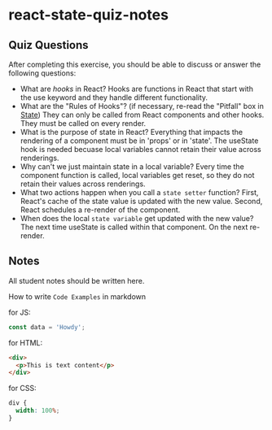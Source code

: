 # react-state-quiz-notes

## Quiz Questions

After completing this exercise, you should be able to discuss or answer the following questions:

- What are _hooks_ in React?
  Hooks are functions in React that start with the use keyword and they handle different functionality.
- What are the "Rules of Hooks"? (if necessary, re-read the "Pitfall" box in [State](https://react.dev/learn/state-a-components-memory))
  They can only be called from React components and other hooks. They must be called on every render.
- What is the purpose of state in React?
  Everything that impacts the rendering of a component must be in 'props' or in 'state'. The useState hook is needed becuase local variables cannot retain their value across renderings.
- Why can't we just maintain state in a local variable?
  Every time the component function is called, local variables get reset, so they do not retain their values across renderings.
- What two actions happen when you call a `state setter` function?
  First, React's cache of the state value is updated with the new value. Second, React schedules a re-render of the component.
- When does the local `state variable` get updated with the new value?
  The next time useState is called within that component. On the next re-render.

## Notes

All student notes should be written here.

How to write `Code Examples` in markdown

for JS:

```javascript
const data = 'Howdy';
```

for HTML:

```html
<div>
  <p>This is text content</p>
</div>
```

for CSS:

```css
div {
  width: 100%;
}
```

